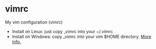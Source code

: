 # vimrc
My vim configuration (vimrc)

- Install on Linux: just copy _vimrc into your ~/.vimrc
- Install on Windows: copy _vimrc into your vim $HOME directory. [More info.](http://vim.wikia.com/wiki/Open_vimrc_file)
